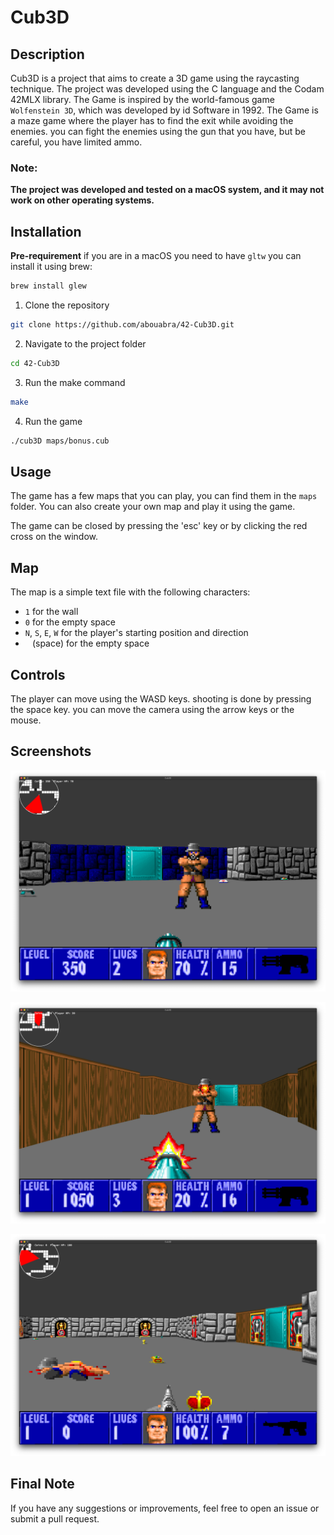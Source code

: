 # Cub3D

## Description

Cub3D is a project that aims to create a 3D game using the raycasting technique. The project was developed using the C language and the Codam 42MLX library.
The Game is inspired by the world-famous game `Wolfenstein 3D`, which was developed by id Software in 1992.
The Game is a maze game where the player has to find the exit while avoiding the enemies.
you can fight the enemies using the gun that you have, but be careful, you have limited ammo.

### **Note:**
**The project was developed and tested on a macOS system, and it may not work on other operating systems.**

## Installation

**Pre-requirement**
if you are in a macOS you need to have `gltw` you can install it using brew:
```bash
brew install glew
```

1. Clone the repository
```bash
git clone https://github.com/abouabra/42-Cub3D.git
```
2. Navigate to the project folder
```bash
cd 42-Cub3D
```
3. Run the make command
```bash
make
```
4. Run the game
```bash
./cub3D maps/bonus.cub
```

## Usage

The game has a few maps that you can play, you can find them in the `maps` folder.
You can also create your own map and play it using the game.

The game can be closed by pressing the 'esc' key or by clicking the red cross on the window.

## Map
The map is a simple text file with the following characters:
- `1` for the wall
- `0` for the empty space
- `N`, `S`, `E`, `W` for the player's starting position and direction
- ` ` (space) for the empty space

## Controls
The player can move using the WASD keys.
shooting is done by pressing the space key.
you can move the camera using the arrow keys or the mouse.

## Screenshots

![Screenshot 1](ScreenShots/image_1-min.png)

![Screenshot 3](ScreenShots/image_3-min.png)

![Screenshot 4](ScreenShots/image_4-min.png)

## Final Note
If you have any suggestions or improvements, feel free to open an issue or submit a pull request.
